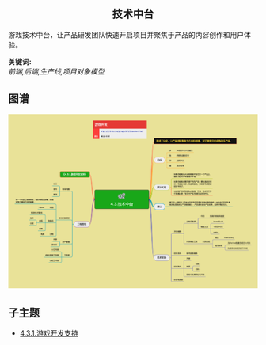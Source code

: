 <h2 align="center">技术中台</h2>
<p>
游戏技术中台，让产品研发团队快速开启项目并聚焦于产品的内容创作和用户体验。
</p>

**关键词:**<br/> 
*前端,后端,生产线,项目对象模型*

## 图谱
![图片加载中...](../exports/4.3.技术中台.png?raw=true)

## 子主题
* [4.3.1.游戏开发支持](mds/4.3.1.游戏开发支持.md)
